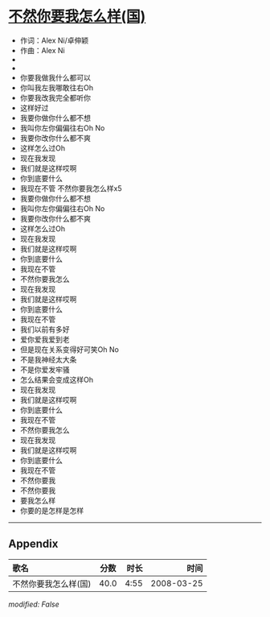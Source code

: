 # [不然你要我怎么样(国)](https://music.163.com/song?id=65134)

* 作词：Alex Ni/卓伸颖
* 作曲：Alex Ni
*
*
* 你要我做我什么都可以
* 你叫我左我哪敢往右Oh
* 你要我改我完全都听你
* 这样好过
* 我要你做你什么都不想
* 我叫你左你偏偏往右Oh No
* 我要你改你什么都不爽
* 这样怎么过Oh
* 现在我发现
* 我们就是这样哎啊
* 你到底要什么
* 我现在不管 不然你要我怎么样x5
* 我要你做你什么都不想
* 我叫你左你偏偏往右Oh No
* 我要你改你什么都不爽
* 这样怎么过Oh
* 现在我发现
* 我们就是这样哎啊
* 你到底要什么
* 我现在不管
* 不然你要我怎么
* 现在我发现
* 我们就是这样哎啊
* 你到底要什么
* 我现在不管
* 我们以前有多好
* 爱你爱我爱到老
* 但是现在关系变得好可笑Oh No
* 不是我神经太大条
* 不是你爱发牢骚
* 怎么结果会变成这样Oh
* 现在我发现
* 我们就是这样哎啊
* 你到底要什么
* 我现在不管
* 不然你要我怎么
* 现在我发现
* 我们就是这样哎啊
* 你到底要什么
* 我现在不管
* 不然你要我
* 不然你要我
* 要我怎么样
* 你要的是怎样是怎样


---

## Appendix

|歌名|分数|时长|时间|
|:---|:---:|---:|---:|
|不然你要我怎么样(国)|40.0|4:55|2008-03-25

*modified: False*